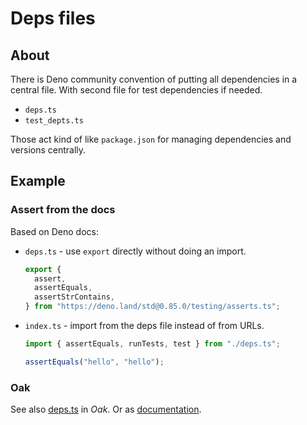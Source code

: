 
# Deps files


## About
There is Deno community convention of putting all dependencies in a central file. With second file for test dependencies if needed.

- `deps.ts`
- `test_depts.ts`

Those act kind of like `package.json` for managing dependencies and versions centrally.


## Example

### Assert from the docs

Based on Deno docs:

- `deps.ts` - use `export` directly without doing an import.
    ```typescript
    export {
      assert,
      assertEquals,
      assertStrContains,
    } from "https://deno.land/std@0.85.0/testing/asserts.ts";
    ```
- `index.ts` - import from the deps file instead of from URLs.
    ```typescript
    import { assertEquals, runTests, test } from "./deps.ts";

    assertEquals("hello", "hello");
    ```

### Oak

See also [deps.ts](https://deno.land/x/oak/deps.ts) in _Oak_. Or as [documentation](https://doc.deno.land/https/deno.land/x/oak@v6.5.0/deps.ts).
